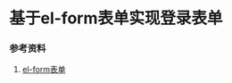 # 基于el-form表单实现登录表单

### 



### 参考资料
1. [el-form表单](https://element-plus.org/zh-CN/component/form.html)